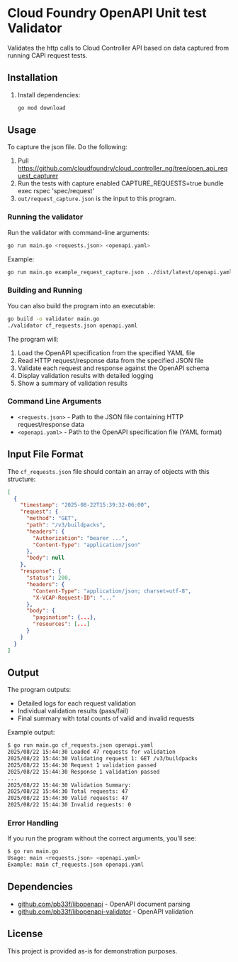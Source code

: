 # Cloud Foundry OpenAPI Unit test Validator

Validates the http calls to Cloud Controller API based on data captured from running CAPI request tests.

## Installation

1. Install dependencies:
   ```bash
   go mod download
   ```

## Usage

To capture the json file. Do the following:
1. Pull https://github.com/cloudfoundry/cloud_controller_ng/tree/open_api_request_capturer
2. Run the tests with capture enabled CAPTURE_REQUESTS=true bundle exec rspec 'spec/request'  
3. `out/request_capture.json` is the input to this program.


### Running the validator

Run the validator with command-line arguments:

```bash
go run main.go <requests.json> <openapi.yaml>
```

Example:
```bash
go run main.go example_request_capture.json ../dist/latest/openapi.yaml
```

### Building and Running

You can also build the program into an executable:

```bash
go build -o validator main.go
./validator cf_requests.json openapi.yaml
```

The program will:
1. Load the OpenAPI specification from the specified YAML file
2. Read HTTP request/response data from the specified JSON file
3. Validate each request and response against the OpenAPI schema
4. Display validation results with detailed logging
5. Show a summary of validation results

### Command Line Arguments

- `<requests.json>` - Path to the JSON file containing HTTP request/response data
- `<openapi.yaml>` - Path to the OpenAPI specification file (YAML format)

## Input File Format

The `cf_requests.json` file should contain an array of objects with this structure:

```json
[
  {
    "timestamp": "2025-08-22T15:39:32-06:00",
    "request": {
      "method": "GET",
      "path": "/v3/buildpacks",
      "headers": {
        "Authorization": "bearer ...",
        "Content-Type": "application/json"
      },
      "body": null
    },
    "response": {
      "status": 200,
      "headers": {
        "Content-Type": "application/json; charset=utf-8",
        "X-VCAP-Request-ID": "..."
      },
      "body": {
        "pagination": {...},
        "resources": [...]
      }
    }
  }
]
```

## Output

The program outputs:
- Detailed logs for each request validation
- Individual validation results (pass/fail)
- Final summary with total counts of valid and invalid requests

Example output:
```bash
$ go run main.go cf_requests.json openapi.yaml
2025/08/22 15:44:30 Loaded 47 requests for validation
2025/08/22 15:44:30 Validating request 1: GET /v3/buildpacks
2025/08/22 15:44:30 Request 1 validation passed
2025/08/22 15:44:30 Response 1 validation passed
...
2025/08/22 15:44:30 Validation Summary:
2025/08/22 15:44:30 Total requests: 47
2025/08/22 15:44:30 Valid requests: 47
2025/08/22 15:44:30 Invalid requests: 0
```

### Error Handling

If you run the program without the correct arguments, you'll see:
```bash
$ go run main.go
Usage: main <requests.json> <openapi.yaml>
Example: main cf_requests.json openapi.yaml
```

## Dependencies

- [github.com/pb33f/libopenapi](https://github.com/pb33f/libopenapi) - OpenAPI document parsing
- [github.com/pb33f/libopenapi-validator](https://github.com/pb33f/libopenapi-validator) - OpenAPI validation

## License

This project is provided as-is for demonstration purposes.
